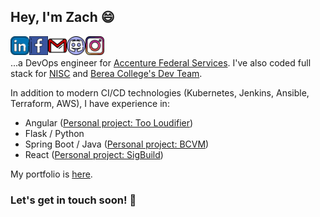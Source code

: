 ## Hey, I'm Zach 😄
<a href="https://www.linkedin.com/in/zachneill/">
  <img align="left" alt="zach-neill-linkedin" width="30px" src="https://raw.githubusercontent.com/zachneill/zachneill/main/linkedin.svg" />
</a>
<a href="https://www.facebook.com/zach.neill.357">
  <img align="left" alt="zach-neill-facebook" width="30px" src="https://raw.githubusercontent.com/zachneill/zachneill/main/facebook.svg" />
</a>
<a href="mailto:zacharyneill@gmail.com">
  <img align="left" alt="zach-neill-gmail" width="30px" src="https://raw.githubusercontent.com/zachneill/zachneill/main/gmail.svg" />
</a>
<a href="https://discordapp.com/users/599753439983042572">
  <img align="left" alt="zach-neill-discord" width="30px" src="https://raw.githubusercontent.com/zachneill/zachneill/main/discord.svg" />
</a>
<a href="https://www.instagram.com/_amerasian/">
  <img align="left" alt="zach-neill-instagram" width="30px" src="https://raw.githubusercontent.com/zachneill/zachneill/main/instagram.svg" />
</a>
<!-- 543321UHHUH -->
<br />
<br />
...a DevOps engineer for <a href="https://www.accenture.com/us-en/industries/afs-index" target="_blank">Accenture Federal Services</a>. I've also coded full stack for <a href="https://nisc.coop" target="_blank">NISC</a> and <a href="https://github.com/BCStudentSoftwareDevTeam" target="_blank">Berea College's Dev Team</a>. 

In addition to modern CI/CD technologies (Kubernetes, Jenkins, Ansible, Terraform, AWS), I have experience in:

* Angular (<a href="https://zachneill.github.io/too-loudifier/" target="_blank">Personal project: Too Loudifier</a>)
* Flask / Python
* Spring Boot / Java (<a href="https://bcvm.herokuapp.com" target="_blank">Personal project: BCVM</a>)
* React (<a href="https://sigbuild.github.io" target="_blank">Personal project: SigBuild</a>)

My portfolio is <a href="https://zachneill.github.io" target="_blank">here</a>.

### Let's get in touch soon! 👋
